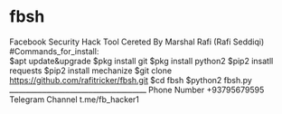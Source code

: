 # fbsh
Facebook Security Hack Tool
Cereted By Marshal Rafi (Rafi Seddiqi)
#Commands_for_install:\
$apt update&upgrade
$pkg install git 
$pkg install python2 
$pip2 insatll requests
$pip2 install mechanize
$git clone https://github.com/rafitricker/fbsh.git
$cd fbsh
$python2 fbsh.py
ـــــــــــــــــــــــــــــــــــــــــــــــــــــــــــ
Phone Number 
+93795679595
Telegram Channel 
t.me/fb_hacker1
